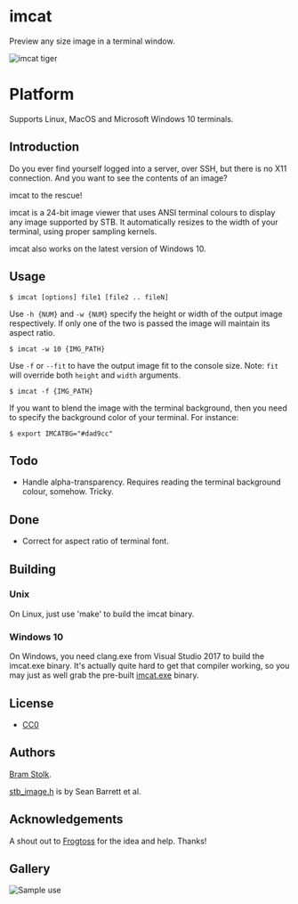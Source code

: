 # imcat

Preview any size image in a terminal window.


![imcat tiger](images/imcat_tiger.png "imcat tiger")

# Platform

Supports Linux, MacOS and Microsoft Windows 10 terminals.


## Introduction

Do you ever find yourself logged into a server, over SSH, but there is no X11 connection.
And you want to see the contents of an image?

imcat to the rescue!

imcat is a 24-bit image viewer that uses ANSI terminal colours to display any image supported by STB.
It automatically resizes to the width of your terminal, using proper sampling kernels.

imcat also works on the latest version of Windows 10.

## Usage

```
$ imcat [options] file1 [file2 .. fileN]
```

Use `-h {NUM}` and `-w {NUM}` specify the height or width of the output image respectively. If only one of the two is
passed the image will maintain its aspect ratio.

```
$ imcat -w 10 {IMG_PATH}
```

Use `-f` or `--fit` to have the output image fit to the console size. Note: `fit` will override both `height` and 
`width` arguments.

```
$ imcat -f {IMG_PATH}
```

If you want to blend the image with the terminal background, then you need to specify the background color of your terminal. For instance:

```
$ export IMCATBG="#dad9cc"
```

## Todo

* Handle alpha-transparency. Requires reading the terminal background colour, somehow. Tricky.

## Done

* Correct for aspect ratio of terminal font.

## Building

### Unix
On Linux, just use 'make' to build the imcat binary.

### Windows 10
On Windows, you need clang.exe from Visual Studio 2017 to build the imcat.exe binary. It's actually quite hard to get that compiler working, so you may just as well grab the pre-built <A HREF="https://stolk.org/imcat/imcat.exe">imcat.exe</A> binary.

## License

* [CC0](https://creativecommons.org/publicdomain/zero/1.0/)

## Authors

[Bram Stolk](http://stolk.org).

[stb_image.h](http://nothings.org/stb_image.h) is by Sean Barrett et al.

## Acknowledgements

A shout out to [Frogtoss](http://github.com/mlabbe) for the idea and help. Thanks!

## Gallery

![Sample use](images/sampledesktop.png "Sample use.")

